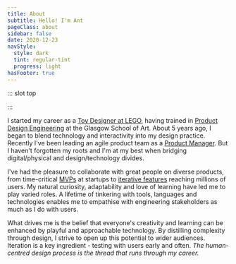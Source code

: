 ```yaml
---
title: About
subtitle: Hello! I'm Ant
pageClass: about
sidebar: false
date: 2020-12-23
navStyle:
  style: dark
  tint: regular-tint
  progress: light
hasFooter: true
---
```


<style lang="sass">
  @import "@theme/styles/variables.sass"
  @import "@theme/styles/mixins.sass"

  .section.about-text
    padding-top: 0
    position: relative
    top: -5em

  .about .stage .stage-intro .columns
    top: 0

  .about .stage .small-title
    display: none

  .about .stage-column
    @media screen and (max-width: $tablet - 1px)
      position: relative
      top: 1em
      border-top: solid 1px $black
      background-color: rgba($black, 0.9)
      padding-top: 1em
      padding-bottom: 1em

  .about .stage .stage-intro
    @media screen and (min-width: $tablet)
      grid-template-rows: 1.618fr 0.618fr

</style>

::: slot top

<Stage-ProjectStage rag="rag-6" ragTitle="rag-3" platform="Design" team="Tech" myRole="People" timeframe="Product" ctaLabel="none" ctaUrl="#"
description="A designer, coder and leader creating useful and playful experiences centred on people." :doParallax="false" :minimal="true">

<template v-slot:visual-background>
  <Heros-ThreeHero/>
</template>

<template v-slot:platform>

UX, UI, interaction, motion, research, testing, sketching, 3D modelling

</template>

<template v-slot:timeframe>

Strategy, OKRs, analytics, A/B testing

</template>

<template v-slot:my-role>

Leadership, stakeholders, team building, mentoring, training

</template>

<template v-slot:team>

<Content-ModalLink label="Web" style="margin-right: -0.25em;">
<template v-slot:modal>
<Content-ThreeColumnSection padding="is-small">

<template v-slot:column1>

###  Front-end

CSS (SCSS, SASS)
~ JS (ES6, Typescript)
~ UI frameworks (React, Vue, Angular, Ionic)
~ Motion (Anime.js, Greensock)
~ WebGL/XR (A-frame, Three.js)
~ Datavis (D3.js, Mapbox)
~ Analytics (Google, Snowplough)

</template>

<template v-slot:column2>

### Back-end

Node.js stack (Express, Harp)
~ Database (MongoDB, Postgres)
~ REST APIs
~ Websocket (Socket.io)
~ Familiar with .NET/C#, Ruby/Rails, Python, Go, PHP

</template>

<template v-slot:column3>

### Ops

Version control (Git)
~ Front-end build systems (Gulp, Webpack, Browserify)
~ Static hosting (Netlify, Github Pages)
~ App hosting (Heroku, Digital Ocean)
~ Familiar with Docker, Circle CI

</template>

</Content-ThreeColumnSection>
</template>
</Content-ModalLink>
<br>

Unity, iOS, Android, [prototyping](/extra/prototyping), hardware

</template>


</Stage-ProjectStage>

:::


<Content-TextSection columnOffset="big-title-offset" padding="is-initial" rag="rag-3">

<!-- INTERACTION (INTERFACE DESIGN AND HUMAN-COMPUTER INTERACTION), EXPERIENCE (UX DESIGN AND ALL OTHER EXPERIENCE) AND PRODUCT DESIGNER -->

<!--

innovative thinker and tinkerer,

passion for solving complex multi-platform user-experience challenges

by research and deep understanding of users

define and uphold design principles, evolving

creative visionary

bringing real-life experiences into the digital world, challenging current thinking of technology interaction

manage the design team’s work in line with sprints and the product roadmap

can-do attitude - solutions rather than problems - and drive to continuously learn

open-mindedness to non-traditional solutions

Self-motivation and team-player attitude

Highly organised, methodical and flexible individual

Strong ability to evaluate and distill user feedback and research to suggest improvements

Background in industrial or product design

Experience working to Agile and Lean methodologies



Designer. Team Builder. Problem Solver


multidisciplinary
creative studio at the intersection
of art, design and technology.
Emotional experiences aimed at improving results





I take time and energy throughout the design process to carefully understand and unify the needs of both the user and the stakeholders(s). This care extends throughout the feature development, design process, and production phase by testing early and often. I’m passionate about filtering complex problems into simple and actionable solutions which allows people to be more efficient with their time.

I strive to push the world forward by creating a bridge between people and technology.

experiment across different disciplines and fields. With a focus on exploring the intersection between art direction, interaction, moving image and emerging technologies. Deep understanding of my clients - ranging from start-ups to global brands — to deliver meaningful, lasting experiences through playful interactions and rigorous design thinking.

Having an academic background in computer science and design, I have led the design of complex projects at an array of organizations that include SoundCloud, IBM, Zalando, Babbel, T-Mobile, IDAGIO, and Veee™ over the last decade.

My services cover multiple stages of the product development cycle including design sprints, user research, interaction design, user interface design, prototyping, and branding.

I strive to build honest and purposeful products that deserve to exist. With the help of technology and design, I aim to blend simplicity with a delightful user experience, where there is a solid harmony of functionality, usability, and aesthetics. Process is important to me. I want to make work with heart, purpose, and originality, with collaborators and brands who value the same things.

Previously, I joined Dropbox as an early product designer and second illustrator on the team, and before that I studied management, marketing, and operations at the University of Pennsylvania's Wharton School.

Inspired by experimental methods within contemporary art and design, natural sciences and engineering, her work could be seen as ongoing research, oscillating in the media art field.

Time-critical MVPs at startups to large-scale platform overhauls affecting millions of users

turning insights into effective concepts

I believe great product design comes from a focus on the right questions, not the right answers.

Throughout my experience as a designer, I've had the pleasure of working with some talented and passionate people, striving for a shared goal in created the best experience for the end user and also the clients.

Anthony Moles is a multidisciplinary designer and artist who creates data-driven experiences. He is interested in finding harmonies between digital and physical materials. He is currently dreaming up the future of spatial computing at ---.  

I'm an independent illustrator and artist who loves drawing and designing physical experiences for other people. I draw illustrations, create illustration brand systems with heart, paint murals, and design physical installations and experiences that bring people closer together.

I have more than a decade of expertise that covers the entire human-centred design process: from research and strategy to finished interface design and front-end development. My background is in design, which is complemented by a lifetime of tinkering with digital tools, languages, and technologies.


I'm skeptical about what is and am determined to have a positive impact by...

OpenGL/WebGL, Graphics Shaders, VR/AR, 3D, Visual FX & Dynamic Film

I started my career as a teacher and transitioned to UX about 10 years ago. But my career hasn’t been straightforward and my skillset includes variety of skills from UX, UI, PO, Mentorship, Coaching, and Leadership.

-->

I started my career as a [Toy Designer at LEGO](/projects/lego), having trained in [Product Design Engineering](http://www.gsa.ac.uk/study/undergraduate-degrees/product-design-engineering/) at the Glasgow School of Art. About 5 years ago, I began to blend technology and interactivity into my design practice. Recently I've been leading an agile product team as a [Product Manager](/projects/ecosia). But I haven't forgotten my roots and I'm at my best when bridging digital/physical and design/technology divides.

I've had the pleasure to collaborate with great people on diverse products, from time-critical [MVPs](/projects/toucanbox) at startups to [iterative features](/projects/ecosia/#product-design-at-scale) reaching millions of users. My natural curiosity, adaptability and love of learning have led me to play varied roles. A lifetime of tinkering with tools, languages and technologies enables me to empathise with engineering stakeholders as much as I do with users.

What drives me is the belief that everyone's creativity and learning can be enhanced by playful and approachable technology. By distilling complexity through design, I strive to open up this potential to wider audiences. Iteration is a key ingredient - testing with users early and often. _The human-centred design process is the thread that runs through my career._

<!--
as a force for good in our lives


time&#8209;critical


I'm using cookies on this website because without them the entire internet would go to shit - fine


ech and design - tinkerer.
Strong believer in iteration. Testing early and often.
Software and technology as an enabler. bridge between people and technology.
to deliver meaningful, lasting experiences through playful interactions and rigorous design thinking.
filtering complex problems into simple and actionable solutions which allows people to be more efficient with their time

By ‘multidisciplinary designer’ I mean. I'm a design engineer by training and I began my career working as a children's toy designer. I transitioned into digital product five years ago, where I've worked both as a designer and a product manager.

<p class="subtitle">
  How would we survive without apps? Apps can transform your mobile device into essential tools like a harmonica, disco ball or convincing moustache. Somewhere out there is the perfect storm of touchscreen technology to fix everything that’s wrong with your life.
</p>

- Rockstar North


Rapha feedback highlights

- Homepage 'led' reasonably well
- 'Experiments' title should be more specific
- Drawn to Stompy Robot title - entrepreneurial - is it too effective?
- Would expect case studies to be behind every button, case study label helps though
- Drawn to Ecosia - colour - but scrolling understands I'm trying to focus reader on wesen
- TLDR would help for case-studies - maybe hide content behind a button? Considered the possibility of sidebar or toc
- Split up toucanBox? - notices scroll bar and sees how much scrolling is needed
- Try to cut where possible Wesen is already over the maximum
- A little lost among initial content - could be reworked - show more of a path through, what to focus on
- Show more imagery up front on Wesen? (And toucanBox x2 case studies?) e.g. how it looked in the end.
- Questioned presenting the company front-and-centre for each project page - more interested in me, what I did, what I'm like, rather than companies
- Selected further reading/content rather than next, back (questioned the implicit, rather than specific affordances)
- Use the word affordances somewhere in a case study! Ideally Wesen - control points.
- Clearly put a lot of effort in, knows what he's talking about
- Confirmed reading of titles and bold, large text
- Not that interested in 'About' but impressed - good. Might not read if coming from application
- Timeline - it's life milestones
- Overall felt it displayed artistic sensibilities


~ Testing (Jest, Cypress)
~ Legacy stacks (JQuery, Backbone)

_I originally hail from Edinburgh, I recently called London home and I'm currently based in Berlin._
{ .secondary }

</template> -->

</Content-TextSection>




<About-TimelineSection padding="is-timeline">



<template v-slot:2009>

<About-TimelineItem type="Course">

[Product Design Engineering](http://www.gsa.ac.uk/study/undergraduate-degrees/product-design-engineering/), Glasgow School of Art

</About-TimelineItem>

<About-TimelineItem type="Role">

[LEGO](/projects/lego), Billund

</About-TimelineItem>

<About-TimelineItem type="Build" label="Micro hydro electric generator"/>

</template>




<template v-slot:2010>

<About-TimelineItem type="Build">

Treadmill boat, powered and piloted by feet alone

</About-TimelineItem>

<About-TimelineItem type="Course">

ERASMUS exchange at NTNU, Trondheim, Norway

</About-TimelineItem>

<About-TimelineItem type="Build">

Pinewood furniture, T-Komponent

</About-TimelineItem>

<About-TimelineItem type="UI">

Offshore vessel bridge, Ulstein Group

</About-TimelineItem>

</template>




<template v-slot:2011>

<About-TimelineItem type="App" label="Myfood meal subscription"/>

<About-TimelineItem type="Course">

Industrial Ecology

</About-TimelineItem>

<About-TimelineItem type="Course">

3D modelling and rendering in Solidworks and 3DS Max

</About-TimelineItem>

<About-TimelineItem type="Role">

[Random International](/projects/random-international), London

</About-TimelineItem>

</template>





<template v-slot:2012>

<About-TimelineItem type="Read" label="The Art of Innovation by Tom Kelly"/>

<About-TimelineItem type="Course">

Human Scale Biogas, graduate project PDE (1st Class MEng)

</About-TimelineItem>

<About-TimelineItem type="Role">

[Art Lebedev Studio](/projects/art-lebedev-studio), Moscow

</About-TimelineItem>

<About-TimelineItem type="Product">

[Oktopus](/projects/art-lebedev-studio/#highlights)

</About-TimelineItem>

<!-- <About-TimelineItem type="Vehicle">

[Scout Helicopter](/projects/art-lebedev-studio)

</About-TimelineItem> -->

</template>






<template v-slot:2013>

<About-TimelineItem type="Product">

[NITA](/projects/art-lebedev-studio/#nita-air-traffic-control) air traffic control consoles

</About-TimelineItem>

<About-TimelineItem type="Role">

Co-founded [Stompy Robot](/projects/stompy-robot), Edinburgh

</About-TimelineItem>

<About-TimelineItem type="Game">

[Nova](/projects/stompy-robot#Nova), mobile action RTS

</About-TimelineItem>

<About-TimelineItem type="Role">

[Design by Touch](/projects/lego), Leamington Spa

</About-TimelineItem>

<!-- <About-TimelineItem type="Wearable">

[NERF Energon Band](/#)

</About-TimelineItem> -->

</template>






<template v-slot:2014>

<About-TimelineItem type="Toy">

[LEGO Dimensions](/projects/lego)

</About-TimelineItem>
<About-TimelineItem type="Toy" label="LEGO Nexo Knights"/>
<About-TimelineItem type="Toy" label="LEGO undisclosed concepts"/>
<About-TimelineItem type="Toy">

[Sprint](/projects/makielab/#sprint), colour 3DP action figures

</About-TimelineItem>

</template>




<template v-slot:2015>

<About-TimelineItem type="Role">

[Makielab](/projects/makielab), London

</About-TimelineItem>

<About-TimelineItem type="Speaking" label="BBC Radio on 3D printing"/>

<About-TimelineItem type="Toy">

<Content-ModalLink label="Disney Infinity Me">
<template v-slot:modal>
<Content :page-key="$site.pages.find(p => p.path === '/extra/infinity/').key"/>
</template>
</Content-ModalLink>
</About-TimelineItem>

<About-TimelineItem type="Read" label="The Design of Everyday Things by Don Norman"/>

<!-- <About-TimelineItem type="Kudos" label="Innovate UK"/> -->
<!-- <About-TimelineItem type="Kudos" label="Techstars Accelerator"/> -->


</template>




<template v-slot:2016>

<About-TimelineItem type="Role" label="Makielab sold to Disney"/>

<About-TimelineItem type="Role" label="Contract Senior Designer, Mattel"/>

<About-TimelineItem type="Role">

[toucanBox](/projects/toucanbox), London

</About-TimelineItem>

<About-TimelineItem type="Web">

[Create by toucanBox](/projects/toucanbox-research)

</About-TimelineItem>

<!-- <About-TimelineItem type="Web" label="toucanBox Christmas campaign"/> -->

</template>




<template v-slot:2017>

<About-TimelineItem type="Web">

[toucanBox onboarding](/projects/toucanbox)

</About-TimelineItem>

<!-- TODO switch to personalisation page -->

<About-TimelineItem type="Web">

<Content-ModalLink label="toucanBox personalisation">
<template v-slot:modal>
<Content :page-key="$site.pages.find(p => p.path === '/extra/toucanbox-personalisation/').key"/>
</template>
</Content-ModalLink>

</About-TimelineItem>

<About-TimelineItem type="App">

[BLKBRD](/extra/blkbrd) digital messages located in the physical world
{ .blkbrd }

</About-TimelineItem>

<style lang="sass">

  .blkbrd
    a::after
      position: relative
      top: -2px

</style>

<About-TimelineItem type="Game">

<Content-ModalLink label="Spaced">
<template v-slot:modal>
<Content :page-key="$site.pages.find(p => p.path === '/extra/spaced/').key"/>
</template>
</Content-ModalLink>

</About-TimelineItem>

</template>




<template v-slot:2018>

<About-TimelineItem type="Web">

[Wesen](/projects/wesen)

</About-TimelineItem>

<About-TimelineItem type="Role">

[Ecosia](/projects/ecosia), Berlin

</About-TimelineItem>

<About-TimelineItem type="Course" label="German Language B2"/>
<About-TimelineItem type="Read" label="Universal Principles of Design by Lidwell et al."/>

</template>




<template v-slot:2019>

<About-TimelineItem type="App">

[Ecosia iOS App](/projects/ecosia/#mobile-team-highlights) browsing overhaul

</About-TimelineItem>

<!-- <About-TimelineItem type="Game">

Stompy Robot [Game Jam](/#)

</About-TimelineItem> -->

<About-TimelineItem type="Role">

Product Manager, Mobile Apps team

</About-TimelineItem>
<About-TimelineItem type="Read" label="Inspired by Marty Cagan"/>
<About-TimelineItem type="Web">

Ecosia hack days [Search Map](https://mapvis.netlify.app/)

</About-TimelineItem>

</template>




<template v-slot:2020>

<!-- <About-TimelineItem type="Role" label="Ecosia Mobile Team strategy"/> -->

<About-TimelineItem type="App">

[Ecosia Android App](/projects/ecosia/#mobile-team-highlights) relaunch

</About-TimelineItem>

<About-TimelineItem type="Web">
<p>
<Content-ModalLink label="Portfolio website">
<template v-slot:modal>
<Content-TextSection padding="is-small" rag="rag-6">

I designed this website in [Sketch](https://www.sketch.com/) and hand coded it in [Vue.js](https://vuejs.org/), [Vuex](https://vuex.vuejs.org/), [Three.js](https://threejs.org/), SASS and Webpack. Sensible defaults and static rendering are provided by [Vuepress.](https://vuepress.vuejs.org/)

The code is available on [Github](https://github.com/acmoles/portfolio).

</Content-TextSection>
</template>
</Content-ModalLink>
</p>
</About-TimelineItem>

<About-TimelineItem type="Play">

[Interaction experiments](/projects/play)

</About-TimelineItem>

</template>



</About-TimelineSection>


<About-AboutContact/>
